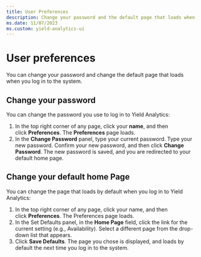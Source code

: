 ```yaml
---
title: User Preferences
description: Change your password and the default page that loads when you log in to the system.
ms.date: 11/07/2023
ms.custom: yield-analytics-ui
---
```


# User preferences

You can change your password and change the default page that loads when you log in to the system.

## Change your password

You can change the password you use to log in to Yield Analytics:

1. In the top right corner of any page, click your **name**, and then click **Preferences**. The **Preferences** page loads.
1. In the **Change Password** panel, type your current password. Type your new password. Confirm your new password, and then     click **Change Password**. The new password is saved, and you are redirected to your default home page.

## Change your default home Page

You can change the page that loads by default when you log in to Yield Analytics:

1. In the top right corner of any page, click your name, and then click **Preferences**. The Preferences page loads.
1. In the Set Defaults panel, in the **Home Page** field, click the link for the current setting (e.g., Availability). Select a  different page from the drop-down list that appears.
1. Click **Save Defaults**. The page you chose is displayed, and loads by default the next time you log in to the system.
